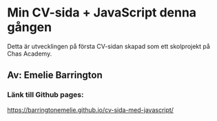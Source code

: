 
# Min CV-sida + JavaScript denna gången #

Detta är utvecklingen på första CV-sidan skapad som ett skolprojekt på Chas Academy. 

## Av: Emelie Barrington ##

### Länk till Github pages: ###

https://barringtonemelie.github.io/cv-sida-med-javascript/ 
